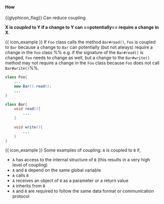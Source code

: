 <div id="title">

#### How

</div>

<span id="prereqs"><dynamic-panel src="../what/unit-inElsewhere-asFlat.md" boilerplate header="%%{{ icon_prereq }} Design → Design Fundamentals → Coupling → What%%" /></span>

<span id="outcomes">{{glyphicon_flag}} Can reduce coupling</span>

<div id="body">

**X is _coupled_ to Y if a change to Y can ==potentially== require a change in X**.

<tip-box> 

{{ icon_example }} If `Foo` class calls the method `Bar#read()`, `Foo` is coupled to `Bar` because a change to `Bar` can potentially (but not always) require a change in the `Foo` class %%&nbsp;e.g. if the signature of the `Bar#read()` is changed, `Foo` needs to change as well, but a change to the `Bar#write()` method may not require a change in the `Foo` class because `Foo` does not call `Bar#write()`%%. 

<panel type="seamless" header="%%code for the above example%%">

```java
class Foo{
    ...
    new Bar().read();
    ...
}

class Bar{
    void read(){
        ...
    }
    
    void write(){
        ...
    }
}
```
</panel>

</tip-box>


<tip-box> 

{{ icon_example }} Some examples of coupling: `A` is coupled to `B` if,

* `A` has access to the internal structure of `B` (this results in a very high level of coupling)
* `A` and `B` depend on the same global variable
* `A` calls `B`
* `A` receives an object of `B` as a parameter or a return value
* `A` inherits from `B`
* `A` and `B` are required to follow the same data format or communication protocol

</tip-box>


</div>

<div id="extras">

<include src="exercises.md" />

</div>